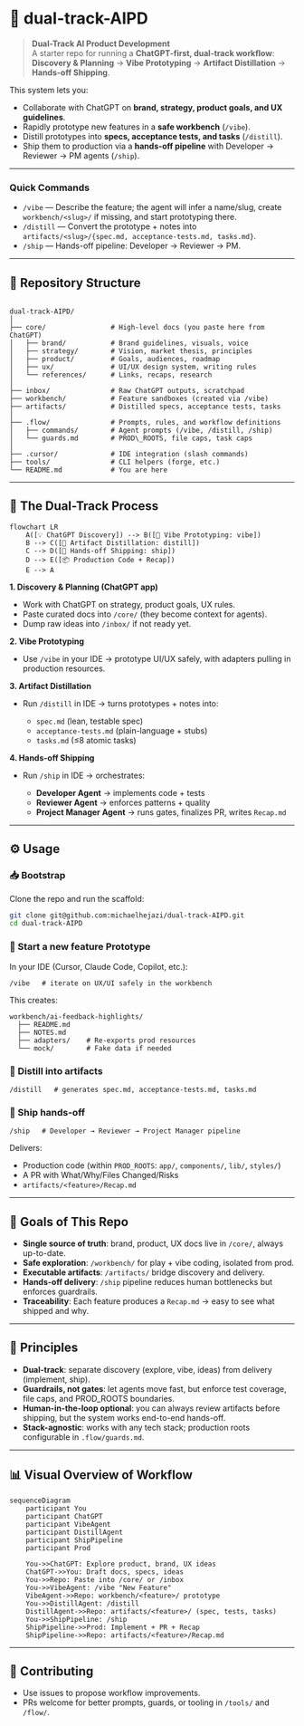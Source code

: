 # 🚀 dual-track-AIPD

> **Dual-Track AI Product Development**  
> A starter repo for running a **ChatGPT-first, dual-track workflow**:  
> **Discovery & Planning** → **Vibe Prototyping** → **Artifact Distillation** → **Hands-off Shipping**.  

This system lets you:
- Collaborate with ChatGPT on **brand, strategy, product goals, and UX guidelines**.
- Rapidly prototype new features in a **safe workbench** (`/vibe`).
- Distill prototypes into **specs, acceptance tests, and tasks** (`/distill`).
- Ship them to production via a **hands-off pipeline** with Developer → Reviewer → PM agents (`/ship`).

---

### Quick Commands
- `/vibe` — Describe the feature; the agent will infer a name/slug, create `workbench/<slug>/` if missing, and start prototyping there.
- `/distill` — Convert the prototype + notes into `artifacts/<slug>/{spec.md, acceptance-tests.md, tasks.md}`.
- `/ship` — Hands-off pipeline: Developer → Reviewer → PM.


---

## 📂 Repository Structure

```

dual-track-AIPD/
│
├── core/                # High-level docs (you paste here from ChatGPT)
│   ├── brand/           # Brand guidelines, visuals, voice
│   ├── strategy/        # Vision, market thesis, principles
│   ├── product/         # Goals, audiences, roadmap
│   ├── ux/              # UI/UX design system, writing rules
│   └── references/      # Links, recaps, research
│
├── inbox/               # Raw ChatGPT outputs, scratchpad
├── workbench/           # Feature sandboxes (created via /vibe)
├── artifacts/           # Distilled specs, acceptance tests, tasks
│
├── .flow/               # Prompts, rules, and workflow definitions
│   ├── commands/        # Agent prompts (/vibe, /distill, /ship)
│   └── guards.md        # PROD\_ROOTS, file caps, task caps
│
├── .cursor/             # IDE integration (slash commands)
├── tools/               # CLI helpers (forge, etc.)
└── README.md            # You are here

````

---

## 🔄 The Dual-Track Process

```mermaid
flowchart LR
    A([💡 ChatGPT Discovery]) --> B([🎨 Vibe Prototyping: vibe])
    B --> C([🧪 Artifact Distillation: distill])
    C --> D([🚀 Hands-off Shipping: ship])
    D --> E([📦 Production Code + Recap])
    E --> A
````

**1. Discovery & Planning (ChatGPT app)**

* Work with ChatGPT on strategy, product goals, UX rules.
* Paste curated docs into `/core/` (they become context for agents).
* Dump raw ideas into `/inbox/` if not ready yet.

**2. Vibe Prototyping**

* Use `/vibe` in your IDE → prototype UI/UX safely, with adapters pulling in production resources.

**3. Artifact Distillation**

* Run `/distill` in IDE → turns prototypes + notes into:

  * `spec.md` (lean, testable spec)
  * `acceptance-tests.md` (plain-language + stubs)
  * `tasks.md` (≤8 atomic tasks)

**4. Hands-off Shipping**

* Run `/ship` in IDE → orchestrates:

  * **Developer Agent** → implements code + tests
  * **Reviewer Agent** → enforces patterns + quality
  * **Project Manager Agent** → runs gates, finalizes PR, writes `Recap.md`

---

## ⚙️ Usage

### 📥 Bootstrap

Clone the repo and run the scaffold:

```bash
git clone git@github.com:michaelhejazi/dual-track-AIPD.git
cd dual-track-AIPD
```


### 🎨 Start a new feature Prototype

In your IDE (Cursor, Claude Code, Copilot, etc.):

```
/vibe   # iterate on UX/UI safely in the workbench
```

This creates:

```
workbench/ai-feedback-highlights/
  ├── README.md
  ├── NOTES.md
  ├── adapters/    # Re-exports prod resources
  └── mock/        # Fake data if needed
```

### 🧪 Distill into artifacts

```
/distill   # generates spec.md, acceptance-tests.md, tasks.md
```

### 🚀 Ship hands-off

```
/ship   # Developer → Reviewer → Project Manager pipeline
```

Delivers:

* Production code (within `PROD_ROOTS`: `app/`, `components/`, `lib/`, `styles/`)
* A PR with What/Why/Files Changed/Risks
* `artifacts/<feature>/Recap.md`

---

## 🎯 Goals of This Repo

* **Single source of truth**: brand, product, UX docs live in `/core/`, always up-to-date.
* **Safe exploration**: `/workbench/` for play + vibe coding, isolated from prod.
* **Executable artifacts**: `/artifacts/` bridge discovery and delivery.
* **Hands-off delivery**: `/ship` pipeline reduces human bottlenecks but enforces guardrails.
* **Traceability**: Each feature produces a `Recap.md` → easy to see what shipped and why.

---

## 📐 Principles

* **Dual-track**: separate discovery (explore, vibe, ideas) from delivery (implement, ship).
* **Guardrails, not gates**: let agents move fast, but enforce test coverage, file caps, and PROD\_ROOTS boundaries.
* **Human-in-the-loop optional**: you can always review artifacts before shipping, but the system works end-to-end hands-off.
* **Stack-agnostic**: works with any tech stack; production roots configurable in `.flow/guards.md`.

---

## 📊 Visual Overview of Workflow

```mermaid
sequenceDiagram
    participant You
    participant ChatGPT
    participant VibeAgent
    participant DistillAgent
    participant ShipPipeline
    participant Prod

    You->>ChatGPT: Explore product, brand, UX ideas
    ChatGPT->>You: Draft docs, specs, ideas
    You->>Repo: Paste into /core/ or /inbox
    You->>VibeAgent: /vibe "New Feature"
    VibeAgent->>Repo: workbench/<feature>/ prototype
    You->>DistillAgent: /distill
    DistillAgent->>Repo: artifacts/<feature>/ (spec, tests, tasks)
    You->>ShipPipeline: /ship
    ShipPipeline->>Prod: Implement + PR + Recap
    ShipPipeline->>Repo: artifacts/<feature>/Recap.md
```

---

## 🤝 Contributing

* Use issues to propose workflow improvements.
* PRs welcome for better prompts, guards, or tooling in `/tools/` and `/flow/`.

